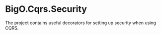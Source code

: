 # BigO.Cqrs.Security
The project contains useful decorators for setting up security when using CQRS.
